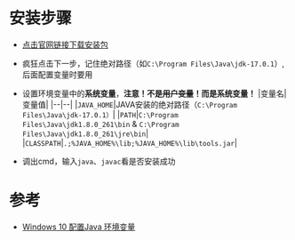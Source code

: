 # 安装步骤
* [点击官网链接下载安装包](https://www.oracle.com/java/technologies/downloads/)
* 疯狂点击下一步，记住绝对路径（如`C:\Program Files\Java\jdk-17.0.1`）,后面配置变量时要用
* 设置环境变量中的**系统变量**，**注意！不是~~用户变量~~！而是系统变量！**
  |变量名|变量值|
  |--|--|
  |`JAVA_HOME`|JAVA安装的绝对路径（`C:\Program Files\Java\jdk-17.0.1）`|
  |`PATH`|`C:\Program Files\Java\jdk1.8.0_261\bin` & `C:\Program Files\Java\jdk1.8.0_261\jre\bin`|
  |`CLASSPATH`|`.;%JAVA_HOME%\lib;%JAVA_HOME%\lib\tools.jar`|

* 调出cmd，输入`java`、`javac`看是否安装成功

# 参考
* [Windows 10 配置Java 环境变量](https://www.runoob.com/w3cnote/windows10-java-setup.html)


